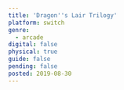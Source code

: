 ```yaml
---
title: 'Dragon''s Lair Trilogy'
platform: switch
genre:
  - arcade
digital: false
physical: true
guide: false
pending: false
posted: 2019-08-30
---
```

